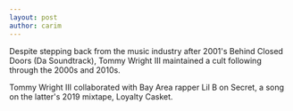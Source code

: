 ```yaml
---
layout: post
author: carim
---
```

Despite stepping back from the music industry after 2001's Behind Closed Doors (Da Soundtrack), Tommy Wright III maintained a cult following through the 2000s and 2010s.

Tommy Wright III collaborated with Bay Area rapper Lil B on Secret, a song on the latter's 2019 mixtape, Loyalty Casket. 
